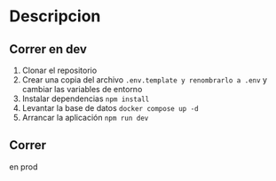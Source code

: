 # Descripcion

## Correr en dev

1. Clonar el repositorio
2. Crear una copia del archivo ```.env.template y renombrarlo a .env``` y cambiar las variables de entorno
3. Instalar dependencias ``` npm install ```
4. Levantar la base de datos ```docker compose up -d```
5. Arrancar la aplicación ``` npm run dev ```


## Correr
 en prod
